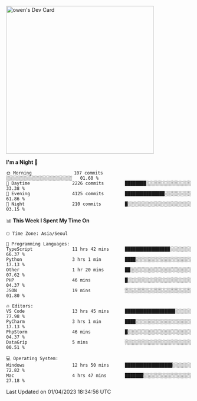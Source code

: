 <a href="https://app.daily.dev/owen_9066"><img src="https://api.daily.dev/devcards/51e5c69f10114f2abe0ae390c27b0828.png?r=hyb" width="400" alt="owen's Dev Card"/></a>

 
 <!--START_SECTION:waka-->
**I'm a Night 🦉** 

```text
🌞 Morning                107 commits         ░░░░░░░░░░░░░░░░░░░░░░░░░   01.60 % 
🌆 Daytime                2226 commits        ████████░░░░░░░░░░░░░░░░░   33.38 % 
🌃 Evening                4125 commits        ███████████████░░░░░░░░░░   61.86 % 
🌙 Night                  210 commits         █░░░░░░░░░░░░░░░░░░░░░░░░   03.15 % 
```


📊 **This Week I Spent My Time On** 

```text
🕑︎ Time Zone: Asia/Seoul

💬 Programming Languages: 
TypeScript               11 hrs 42 mins      █████████████████░░░░░░░░   66.37 % 
Python                   3 hrs 1 min         ████░░░░░░░░░░░░░░░░░░░░░   17.13 % 
Other                    1 hr 20 mins        ██░░░░░░░░░░░░░░░░░░░░░░░   07.62 % 
PHP                      46 mins             █░░░░░░░░░░░░░░░░░░░░░░░░   04.37 % 
JSON                     19 mins             ░░░░░░░░░░░░░░░░░░░░░░░░░   01.80 % 

🔥 Editors: 
VS Code                  13 hrs 45 mins      ███████████████████░░░░░░   77.98 % 
PyCharm                  3 hrs 1 min         ████░░░░░░░░░░░░░░░░░░░░░   17.13 % 
PhpStorm                 46 mins             █░░░░░░░░░░░░░░░░░░░░░░░░   04.37 % 
DataGrip                 5 mins              ░░░░░░░░░░░░░░░░░░░░░░░░░   00.51 % 

💻 Operating System: 
Windows                  12 hrs 50 mins      ██████████████████░░░░░░░   72.82 % 
Mac                      4 hrs 47 mins       ███████░░░░░░░░░░░░░░░░░░   27.18 % 
```


 Last Updated on 01/04/2023 18:34:56 UTC
<!--END_SECTION:waka-->
